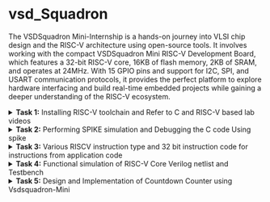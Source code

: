 # vsd_Squadron
The VSDSquadron Mini-Internship is a hands-on journey into VLSI chip design and the RISC-V architecture using open-source tools. It involves working with the compact VSDSquadron Mini RISC-V Development Board, which features a 32-bit RISC-V core, 16KB of flash memory, 2KB of SRAM, and operates at 24MHz. With 15 GPIO pins and support for I2C, SPI, and USART communication protocols, it provides the perfect platform to explore hardware interfacing and build real-time embedded projects while gaining a deeper understanding of the RISC-V ecosystem.
<details>
<summary><b>Task 1:</b> Installing RISC-V toolchain and Refer to C and RISC-V based lab videos </summary>   
<br>
 C-Based Lab

 Program that gives the sum of n numbers using C in leafpad editor."sumofn.c" is the filename
 save that leafpad code(ctrl+s) and close the window(ctrl+w)
 
 then in terminal run the saved c program by the following commands
 ````
gcc sum1ton.c
./a.out 
````

 ./a.out is used to check the result 

 ![c_code](https://github.com/user-attachments/assets/ed0f9d60-8b29-430a-ac68-3a0c0a9056ba)

RISC-V Based Lab
----
Now we are compiling the same code in RISCV 
compiling using command ```cat sum1ton.c```

![image](https://github.com/user-attachments/assets/1b02db9d-56bb-487e-901c-a70e05957dab)

For compiling the above C code in RISCV use command 
```
 riscv64-unknown-elf-gcc -O1 -mabi=lp64 -march=rv64i -o sum1ton.o sum1ton.c
```

Command breakdown : 
 ````
riscv64-unknown-elf-gcc        : This is the cross-compiler for the 64-bit RISC-V architecture that generates ELF (Executable and Linkable Format) binaries.

-mabi=lp64                   : Sets the ABI (Application Binary Interface) to 'lp64', meaning long and pointer types are 64 bits

-march=rv64i                 : Specifies the target RISC-V architecture variant (in this case, RV64I: a 64-bit base integer instruction set).

-o sum1ton.o                 : Defines 'sumofn.o' as the name of the output object file generated after compilation.
````
After this open a new tab and type the command 

`` riscv64-unknown-elf-objdump -d sum1ton.o | less``

After compiling we will get the Assembly language code of it and now we can seaarch for main part of the code by using ``/main``

and the Assembly language for main function of the code is as :

![image](https://github.com/user-attachments/assets/c154a908-7cad-4fa6-bdb3-60b4351bc485)

using O1 there are 11 instructions.

Now we will check number of instructions using ``-Ofast``:

![image](https://github.com/user-attachments/assets/d2270c3c-9ede-4df3-aff6-2b1d47f6293a)

Even using Ofast there are 11 instructions 

Difference between -O1 and -Ofast 

`-O1`Applies basic optimizations to improve performance without making compilation too slow or complex. It’s a safe and balanced option that sticks to standard C behavior.

`-Ofast`
Pushes the compiler to apply aggressive optimizations for maximum speed, even if it means ignoring some language rules or sacrificing portability. It can make code run faster, but may also change how certain calculations behave.

</details>

<details>
<summary><b>Task 2:</b> Performing SPIKE simulation and Debugging the C code Using spike  </summary>   
<br>
What is Spike simulation?
Spike is a RISC-V ISA simulator used to run and test RISC-V programs. GCC compiles C/C++ code for RISC-V, and Spike simulates its execution. The command spike pk sum1ton.o runs the compiled code to check if the instructions work correctly and to display the program output.

![1a](https://github.com/user-attachments/assets/aacb19e5-b6ff-491c-ac7f-f73b080638a5)

![image](https://github.com/user-attachments/assets/fc1a786b-20fc-42ff-8d2e-96c13c337250)

In Debugger we Debug the Assembly Language by following the each instruction .At the address of `100b4` the register value of stack point `sp` is `0x0000003ffffffb50` and after completion of instruction`sp, sp, -16` ,the new value of register stack pointer is `0x0000003ffffffb40`
Instruction: `lui a0, %hi(LC1)`

LUI is an instruction in the RISC-V architecture that loads a 20-bit immediate value into the upper 20 bits of a 32-bit or 64-bit register. The lower 12 bits of the register are set to zero.
In the example, the instruction loads the upper 20 bits of a label (LC1) into the register a0

` addi`
Add Immediate
![image](https://github.com/user-attachments/assets/e8b72f51-cee7-4706-9fec-226a7d1eb7e9)

 Instruction:` addi a0, a0, %lo(LC1)`
Purpose: The ADDI instruction adds an immediate value (12-bit constant) to the value in a source register (rs1) and stores the result in a destination register (rd).

Task: Write a simple C program for a basic application and compile it using RISC-V GCC and simulate with SPIKE.

Application: Countdown Timer

The goal is to create a countdown timer that starts from a given value and decreases by one every second until it reaches zero.

Program Requirements:

Initialize the timer with a starting value (e.g., 10 seconds).

Display the current countdown value.

Decrease the timer value by one every second.

Stop the countdown when the timer reaches zero.

C program in leafpad
![image](https://github.com/user-attachments/assets/afae49a6-a270-46f6-9cb0-4bb279d1905d)

compilation

![p2](https://github.com/user-attachments/assets/e599dc0d-d3d6-45d5-9441-4f37e5fa23ee)

Assembly language code
![image](https://github.com/user-attachments/assets/3eeaa1d8-a54a-46cb-9bf0-54535674f4ed)

Debugging
![image](https://github.com/user-attachments/assets/84221d44-5adf-440b-a336-4ca27a4e2287)

</details>

<details>
<summary><b>Task 3:</b> Various RISCV instruction type and 32 bit instruction code for instructions from application code  </summary>   
<br>

RISCV Instruction types
There are 6 types of instruction 
 1.  R-Type (Register Type)
 2.  I-Type (Immediate Type)
 3.  S-Type (Store Type)
 4.  U-Type (Branch Type)
 5.  B-Type (Upper Immediate Type)
 6.  J-Type (Jump Type)

The base RV32I ISA, there are four core instruction formats (R/I/S/U), as shown in Base instruction formats. All are a fixed 32 bits in length.
![image](https://github.com/user-attachments/assets/6e63b0e1-acc9-4865-89ee-ba02534357f3)

1.R-Type:
--
R-Type instructions are typically used for register-to-register operations

Breakdown of the Fields:

 1. Opcode (bits 6-0):
   The 7-bit opcode identifies the type of operation and the instruction format. For R-Type instructions, the opcode specifies that the instruction is register-based.

 2. rd( bits 11:7):
   This bit is used for designation register where the output of the operation is written.
   
 3. funct3( bits 14:12) :
   This 3 bit is used for differentiate between categories of operations within the same opcode.

   R type operations:
| **funct3** | **Operation**                      |
|------------|------------------------------------|
| `000`      | Add / Sub (depends on `funct7`)   |
| `001`      | Shift Left Logical (SLL)          |
| `010`      | Set Less Than (SLT)               |
| `011`      | Set Less Than Unsigned (SLTU)     |
| `100`      | XOR                               |
| `101`      | Shift Right (Logical/Arithmetic; depends on `funct7`) |
| `110`      | OR                                |
| `111`      | AND                               |

 4. rs1(bits 19:15) :
  It specifies the first source register for the operation.

 6. rs2(bits 24:20) :
  It specifies the second source register for the operation.

 8. funct7(bits 31:25) :
  It provides additional differentiation between instructions that use the same opcode and fuct3.

Examples for R Type operation.  

| **funct7**  | **funct3** | **Operation**                        |
|-------------|------------|--------------------------------------|
| `0000000`   | `000`      | Add                                 |
| `0100000`   | `000`      | Sub                                 |
| `0000000`   | `001`      | Shift Left Logical (SLL)            |
| `0000000`   | `010`      | Set Less Than (SLT)                 |
| `0000000`   | `011`      | Set Less Than Unsigned (SLTU)       |
| `0000000`   | `100`      | XOR                                 |
| `0000000`   | `101`      | Shift Right Logical (SRL)           |
| `0100000`   | `101`      | Shift Right Arithmetic (SRA)        |
| `0000000`   | `110`      | OR                                  |
| `0000000`   | `111`      | AND                                 |

2.I-Type :
--
I-Type instructions are used for operations that involve immediate (constant) values, including arithmetic with constants, memory access like load operations, and control flow instructions such as jumps.

Breakdown of the Fields:

 1. Opcode (bits 6–0):
  These 7 bits tell the processor what kind of instruction it is — for example, whether it's doing arithmetic, loading data from memory, or jumping to a different   part of the program.

 2. rd (bits 11–7):
  This is the register where the result of the instruction will be stored. Think of it as the "destination" for the output.

 3. funct3 (bits 14–12):
  These 3 bits further specify what the instruction should do — like whether it's an addition, a load, or something else.

 4. rs1 (bits 19–15):
  This tells the processor which register to use as the input or base value. For example, in a memory load, it might give the base address.

 5. imm[11:0] (bits 31–20):
  This 12-bit field provides a constant value that's used directly in the instruction — like an offset for accessing memory or a number to add.

I -Type instructions :
-
| **Instruction** | **opcode** | **funct3** | **Description**                       |
|-----------------|------------|------------|---------------------------------------|
| `addi`          | `0010011`  | `000`      | Add immediate to register (`rd = rs1 + imm`). |
| `slti`          | `0010011`  | `010`      | Set if less than immediate (signed). |
| `andi`          | `0010011`  | `111`      | Bitwise AND with immediate.          |
| `lw`            | `0000011`  | `010`      | Load word from memory.               |
| `lh`            | `0000011`  | `001`      | Load halfword from memory.           |
| `jalr`          | `1100111`  | `000`      | Jump and link register (indirect jump). |

3.S-Type:
--
S-Type instructions are mainly used to store data from a register into a specific memory location. They tell the processor where to save the value in memory.

Breakdown of the Fields:

 1. opcode (bits 6–0):
  Indicates the general type of operation being performed.

 2. imm[4:0] (bits 11–7):
  The lower 5 bits of the 12-bit immediate value, which acts as an offset.

 3. funct3 (bits 14–12):
  Specifies the kind of store operation, such as storing a byte, halfword, or word.

 4. rs1 (bits 19–15):
  The first source register, usually holding the base address for the memory operation.

 5. rs2 (bits 24–20):
  The register that contains the actual data value to be stored into memory.

 6. imm[11:5] (bits 31–25):
  The upper 7 bits of the 12-bit immediate offset.
  
Common S-Type Instructions
-
| **Instruction** | **opcode**  | **funct3** | **Description**                      |
|-----------------|-------------|------------|--------------------------------------|
| `sw`           | `0100011`   | `010`      | Store Word (32-bit).                |
| `sh`           | `0100011`   | `001`      | Store Halfword (16-bit).            |
| `sb`           | `0100011`   | `000`      | Store Byte (8-bit).                 |

4.U-Type :
--
U-Type format is used for instructions such as LUI (Load Upper Immediate) and AUIPC (Add Upper Immediate to PC). These instructions work with large immediate values, loading or adding a 20-bit constant to a register or the program counter.

Breakdown of the Fields:

 1. opcode (bits 6–0):
  Identifies the general type of operation.

 2. rd (bits 11–7):
  Specifies the destination register where the result will be stored.

 3. imm[31:12] (bits 31–12):
  A 20-bit immediate value used in the instruction. This constant is placed in the upper 20 bits of the destination register.
  
Common U-Type Instrutions:
--
| **Instruction** | **Opcode (Bits 6–0)** | **Description**                                         |
|------------------|-----------------------|---------------------------------------------------------|
| `LUI`            | `0110111`            | Load Upper Immediate                                    |
| `AUIPC`          | `0010111`            | Add Upper Immediate to Program Counter (PC)            |

There are two additional instruction formats — B-type and J-type — which are specifically designed to handle immediate values differently, mainly for branching and jumping operations.

5.B-Type:
-
![image](https://github.com/user-attachments/assets/0fd62649-f420-4856-a07e-7a7125da8e06)

B-Type instructions handle conditional branching. They check a condition (like equality or comparison), and if it's true, the program jumps to a new address using an offset. If not, it continues to the next instruction.

Breakdown of the Fields:

 1. opcode (bits 6–0):
  Identifies the overall type of operation (branch instruction).

 2. imm[11] (bit 7):
  A middle bit of the 12-bit offset used for the branch target.

 3. imm[4:1] (bits 11–8):
  Lower bits of the branch offset.

 4. funct3 (bits 14–12):
  Specifies the condition for branching (e.g., equal, less than).

 5. rs1 (bits 19–15):
  First register used for comparison.

 6. rs2 (bits 24–20):
  Second register used for comparison.

 7. imm[10:5] (bits 30–25):
  Higher bits of the offset, combined with other parts to form the full branch address.

 8. imm[12] (bit 31):
  Sign bit of the offset. A value of 1 means a backward jump; 0 means forward.

funct3 examples in B-Type:

| **Instruction** | **`funct3` Value** | **Condition**                   |
|------------------|---------------------|----------------------------------|
| `BEQ`           | `000`              | Branch if `rs1 == rs2`.         |
| `BNE`           | `001`              | Branch if `rs1 != rs2`.         |
| `BLT`           | `100`              | Branch if `rs1 < rs2` (signed). |
| `BGE`           | `101`              | Branch if `rs1 >= rs2` (signed).|
| `BLTU`          | `110`              | Branch if `rs1 < rs2` (unsigned).|
| `BGEU`          | `111`              | Branch if `rs1 >= rs2` (unsigned).|

6.J-Type:
-
![J_type](https://github.com/user-attachments/assets/bfa2965c-35f5-4399-a634-fbb7bfa65b2f)

J-Type instructions are used for unconditional jumps in the program. They control the flow by jumping directly to a specific address, often used for function calls or moving to a particular instruction in the code.

Breakdown of the Fields:

 1. opcode (bits 6–0):
  Tells the processor that this is a jump instruction.

 2. rd (bits 11–7):
  This register stores the return address (the next instruction’s address, usually PC + 4) so the program knows where to come back after the jump.

 3. imm[19:12] (bits 19–12):
  These bits make up part of the jump target address.

 4. imm[11] (bit 20):
  Another bit of the address you're jumping to.

 5. imm[10:1] (bits 30–21):
  These bits provide more of the jump offset — basically, how far to jump.

 6. imm[20] (bit 31):
  The top (sign) bit of the offset. It shows whether the jump is forward or backward in the code.

J-Type instructions:
-
| **Instruction** | **Opcode (Bits 6–0)** | **Registers** | **Description**                           |
|------------------|-----------------------|---------------|-------------------------------------------|
| `JAL`           | `1101111`            | `rd`          | Jump and Link: Save return address and jump to target address |

## 32-bit instructions from application (counterdown):

![image](https://github.com/user-attachments/assets/493387fe-dd5a-4919-9537-fd8949539db9)

1 . addi sp,sp -32
-
I-Type Instruction

imm[11:0] | rs1 | funct3 | rd | opcode

- *opcode* = 0010011

- *funct3* = 000 (addi)

- *rd* = x2 (sp)

- *rs1* = x2 (sp)

- *imm* = -32 (signed 12-bit: 111111111110)

32 - bit representation:

``11111111111000010 |  000  |   00010 |  0010011``

2.lw a5,12(sp)
-
I-Type Instruction

imm[11:0]  | rs1   | funct3 | rd    | opcode

- *imm[11:0]*	000000001100 (12)

- *rs1*	00010 (sp)

- *funct3*	010 (lw)

- *rd*	01111 (a5)

- *opcode*	0000011

32-bit representation:

``00000000110000010 | 010 | 01111 | 0000011``

3.jal ra,10184
-
J-Type (Jump)

imm[20|10:1|11|19:12] | rd | opcode

- *opcode* = 1101111

- *rd* = x1 (ra)

- *imm* = 10184

- *imm[20]* = 0

- *imm[10:1]* = 1111101000

- *imm[11]* = 1

- *imm[19:12]* = 1100

32-bit representation:

``000000110011001001 | 00001 | 1101111``

4.ld a5,88(a0)
-
I-Type (Load, RV64I)

imm[11:0] | rs1 | funct3 | rd | opcode

- *opcode* = 0000011

- *funct3* = 011 (ld)

- *rd* = x15 (a5)

- *rs1* = x10 (a0)

- *imm* = 88 (000000010110)

32 - bit representation:

``00000001011001010 |011 |   01111 |   0000011``

5.jalr a5
-
I-Type (Jump Register)

imm[11:0] | rs1 | funct3 | rd | opcode

- *opcode* = 1100111

- *funct3* = 000 (jalr)

- *rd* = x15 (a5)

- *rs1* = x15 (a5)

- *imm* = 0

32 - bit-representation:

``00000000000001111 | 000  |   01111  | 1100111``

6.srai s2,s2,0x3
-
I-Type Instruction

imm[11:0] | rs1 | funct3 | rd | opcode

- *imm[11:5]*	0100000

- *imm[4:0]*	00011 (shift amount = 3)

- *rs1*	10010 (s2)

- *funct3*	101 (srai)

- *rd*	10010 (s2)

- *opcode*	0010011

32 - bit representation:

``01000000001110010 | 101 | 10010 | 0010011``

7.bne s2, s1, 10330
-
B-Type (Conditional Branch)

imm[12|10:5] | rs2 | rs1 | funct3 | imm[4:1|11] | opcode

- *opcode* = 1100011


- *funct3* = 001 (bne)

- *rs1* = x18 (s2)

- *rs2* = x9 (s1)

- *imm* = 10330, split as:

- *imm[12]* = 1

- *imm[10:5]* = 100011

- *imm[4:1]* = 0101

- *imm[11]* = 0

32 - bit representation:

``1| 100011   |   01001  |10010 |  001  |  0101| 0  | 1100011``

8.auipc a5, 0xfffff0
---------
U-Type (Upper Immediate)

imm[31:12] | rd | opcode

- *opcode* = 0010111

- *rd* = x15 (a5)

- *imm* = 0xfffff0 (11111111111100000)

32 - bit representation:

``11111111111100000 | 01111 | 0010111``

9.beqz a5, 100c8 <register_fini+0x18>
-
beqz is a pseudo-instruction for beq a5, x0, offset.
It checks if a5 is equal to 0 (x0) and branches to the offset 100c8.

- *imm[12]*	1

- *imm[10:5]*	000110

- *rs2*	00000

- *rs1*	01111

- *funct3*	000

- *imm[4:1]*	1010

- *imm[11]*	1

- *opcode*	1100011

32-bit representation:

``10001000000011110 | 000 | 01010 | 1100011``

10.li a0, 0
-
I-Type Instruction

- *imm[11:0]*	000000000000 (0)

- *rs1*	00000 (zero)

- *funct3*	000 (addi)

- *rd*	01010 (a0)

- *opcode*	0010011

32-bit representation:

``00000000000000000 | 000 | 01010 | 0010011``

11.bnez s1, 102a0
-
B-Type Instruction

- *imm[12]*	0

- *imm[10:5]*	100010

- *rs2*	00000 (zero)

- *rs1*	01001 (s1)

- *funct3*	001 (bne)

- *imm[4:1]*	0001

- *imm[11]*	1

- *opcode*	1100011

32 - bit representation:

``00001000101010001 | 001 | 00101 | 1100011``

12.sd a6, 80(sp)
-
S-Type Instruction

- *imm[11:5]*	0000001

- *rs2*	00110 (a6)

- *rs1*	00001 (sp)

- *funct3*	011 (sd)

- *imm[4:0]*	01000

- *opcode*	0100011

32- bit representation:

``00000010011000001 | 011 | 00001 | 0100011``

13.lui a3, 0xffff
-
U-Type Instruction

*imm[31:12]*	111111111111

- *rd*	00011 (a3)

- *opcode*	0110111

32- bit representation:

``111111111111 | 00011 | 0110111``

14.or a2, a4, -4(a4)
-
R-Type Instruction

- *rs2*	00100 (a4)

- *rs1*	00100 (a4)

- *funct3*	000 (or)

- *rd*	00010 (a2)

- *funct7*	0000000

- *opcode*	0110011

32- bit representation:

``000000000100 | 00100 | 000 | 00010 | 0110011 ``

15.lbu a2,-4(a4)
-
I-Type  Instruction:

- *imm[11:0]*	111111111100

- *rs1*	01000 (a4)

- *funct3*	100 (lbu)

- *rd*	00010 (a2)

- *opcode*	0000011

32- bit reprsentation:

``111111111100 | 01000 | 100 | 00010 | 0000011``

</details>
<details>
<summary><b>Task 4:</b> Functional simulation of RISC-V Core Verilog netlist and Testbench </summary>   
<br>
 
We'll be simulating RISC-V instructions using Verilog and observing how the signals behave using GTKWave.

To do this, we’ll use two main tools: Icarus Verilog (iverilog) for simulation, and GTKWave for viewing the output waveforms.

How it works?
-
First, we write the Verilog code that models the RISC-V instructions. Then, we run the simulation using Icarus Verilog, which generates a waveform file (usually in VCD format) that records how the signals change over time.

Installing iverilog using command ``sudo apt install iverilog gtkwave``
![1](https://github.com/user-attachments/assets/69936db1-825f-4904-b972-31c8926d5b14)


Next, we open this waveform file in GTKWave. This gives us a visual view of the signals and helps us check if everything is working as expected—both in terms of functionality and timing.

Steps to perform functional simulation of RISC-V:
-
1.create a new directory using your name as ``mkdir mugil``.

2.create two files using command ``touch`` and give them names as ``mugil_rv32i.v``and ``mugil_rv32i_tb.v``.These are used for verilog and testbench files respectively.

As part of this internship, we are not writing the Verilog code ourselves instead, we are cloning the Verilog and testbench code from a reference GitHub repository.

Refernce Github Repository: [iiitb_rv32i](https://github.com/vinayrayapati/rv32i/tree/main)

3.using leafpad copy the verilog and testbench code in respective files in the directory

4.Simulate the Verilog code using

``iverilog -o mugil_rv32i mugil_rv32i.v mugil_rv32i_tb.v`` 

it will create iiitb_rv32i.vcd file which is used for gtkwave.
![2](https://github.com/user-attachments/assets/bf2fba36-42f8-459c-9dfa-09012da255eb)


5.Open the gtkwave using command ``gtkwave iiitb_rv32i.vcd``
![3](https://github.com/user-attachments/assets/dc38ef5b-2594-4edb-b22f-2f12170477c1)


The given Verilog file contains instructions that are hard-coded, meaning the designer has used custom bit patterns for each instruction instead of following the standard RISC-V specification for bit encoding.

| **Operation**      | **Description**                                       | **Standard RISC-V ISA** | **Hard-Coded ISA** |
|---------------------|-------------------------------------------------------|-------------------------|---------------------|
| **ADD R6, R2, R1**  | Adds the values in R2 and R1, stores result in R6     | `32'h00110333`         | `32'h02208300`      |
| **SUB R7, R1, R2**  | Subtracts the value in R2 from R1, stores result in R7| `32'h402083b3`         | `32'h02209380`      |
| **AND R8, R1, R3**  | Performs bitwise AND between R1 and R3, stores in R8  | `32'h0030f433`         | `32'h0230a400`      |
| **OR R9, R2, R5**   | Performs bitwise OR between R2 and R5, stores in R9   | `32'h005164b3`         | `32'h02513480`      |
| **XOR R10, R1, R4** | Performs bitwise XOR between R1 and R4, stores in R10 | `32'h0040c533`         | `32'h0240c500`      |
| **SLT R1, R2, R4**  | Sets R1 to 1 if R2 < R4, else sets to 0               | `32'h0045a0b3`         | `32'h02415580`      |
| **ADDI R12, R4, 5** | Adds immediate value 5 to R4, stores result in R12    | `32'h004120b3`         | `32'h00520600`      |
| **BEQ R0, R0, 15**  | Branches to offset 15 if R0 equals R0                 | `32'h00000f63`         | `32'h00f00002`      |
| **SW R3, R1, 2**    | Stores word from R3 to memory address (R1 + 2)        | `32'h0030a123`         | `32'h00209181`      |
| **LW R13, R1, 2**   | Loads word from memory address (R1 + 2) into R13      | `32'h0020a683`         | `32'h00208681`      |
| **SRL R16, R14, R2**| Shifts R14 right by the value in R2, stores in R16    | `32'h0030a123`         | `32'h00271803`      |
| **SLL R15, R1, R2** | Shifts R1 left by the value in R2, stores in R15      | `32'h002097b3`         | `32'h00208783`      |

1. **Standard RISC-V ISA**: Instructions follow the official RISC-V specification for 32-bit instruction encoding.
2. **Hard-Coded ISA**: Instructions deviate from the RISC-V standard and follow a custom encoding defined by the designer.
3. To ensure correct simulation, you must use the hard-coded instruction encodings when working with the provided Verilog netlist and testbench.

Veifying instructions using Gtkwave :
-
1.``ADD R6, R2, R1``
![4](https://github.com/user-attachments/assets/182b7e7d-e069-4158-b4dc-43ba26dd926d)

2.``SUB R7, R1, R2``
![image](https://github.com/user-attachments/assets/73bdab8b-80eb-4a03-bb90-ae33cec81ba5)

3.``AND R8, R1, R3``
![image](https://github.com/user-attachments/assets/8028b48a-42bf-4755-854b-15cc69bf6f74)

4.``OR R9, R2, R5``
![image](https://github.com/user-attachments/assets/b5bd4e8e-793c-4249-8317-07b6d57f85ab)

5.``XOR R10, R1, R4``
![image](https://github.com/user-attachments/assets/6aa6654d-0aa0-470c-b7bc-3fa1b72bf954)

6.``SLT R1, R2, R4``
![image](https://github.com/user-attachments/assets/6c740f80-b9d0-4556-b0a6-1d7a3ef01b2d)

7.``ADDI R12, R4, 5``
![image](https://github.com/user-attachments/assets/c6c27835-f27f-4a08-92da-8962ef539834)

8.``SW R3, R1, 2``
![image](https://github.com/user-attachments/assets/bb45aea8-88d1-4bf4-9942-9e85d0fb2532)

value in register R3 is stored into memory at an address calculated as the sum of the base address in register R1 and the offset 2.
offset 2 is added to the base address from R1 to compute the target memory address (visible in the EX_MEM_ALU_OUT signal).

9.``SRL r16, r11, r2``
![image](https://github.com/user-attachments/assets/18a2dc5a-842a-473b-8b31-ec7348699d89)

Perform a logical right shift on the value in r11 by the number of bits specified in r2, and store the result in r16.

10.``BEQ R0, R0, 15``
![image](https://github.com/user-attachments/assets/76f74921-5bbd-4d86-aa0b-39651bc83ea5)

This instruction compares the values in registers R0 and R0.
If the values are equal, the program counter (PC) is updated to branch to a target address determined by the offset

Target Address=Current PC+Offset

11.``BNE R0, R1, 15``
![image](https://github.com/user-attachments/assets/53ed4850-52b7-4f40-874c-9541a9b33ca9)

BNE (Branch Not Equal):

Compares the values in R0 and R1.

If R0 ≠ R1, the program counter (PC) branches to the target address.

If R0 = R1, no branch occurs, and the PC continues sequentially.

Offset = 20 (decimal).

Branch Target Address=PC+Offset

12.`` SLL R15, R1, R2``
![image](https://github.com/user-attachments/assets/c3fe131b-6a6e-4e7a-a3ee-aa20cf6b49d3)

Shift Left Logical (SLL) instruction, which shifts the bits in R1 to the left by the amount specified in R2, with the result stored in R15.

R1: original value to be shifted.

R2: Specifies the shift amount.

Output:
The result (R15) is observed as 0x00000019 in EX_MEM_ALUOUT.
</details>
<details>
<summary><b>Task 5:</b> Design and Implementation of Countdown Counter using Vsdsquadron-Mini </summary>   
<br>

Overview
--
The countdown counter is a simple embedded system application that lets users set a timer using a 4x4 keypad. The remaining time is clearly shown on an I2C-connected LCD display, making it easy to track the countdown in seconds.

Users can set a countdown time (up to 4 digits, in seconds) using the numeric keys (0–9) on the keypad. Once the desired time is entered, pressing the # key starts the countdown. The I2C LCD display shows the remaining time in seconds, updating every second as the countdown progresses.

If the user presses the * key at any point, the timer resets to zero and the LCD shows a "Time reset" message. When the countdown reaches zero, the display shows "Time's Up!" to let the user know the timer has finished. After that, the system goes back to standby mode, ready for a new countdown input.

Components requried for Application:
-
1.VSDSquadron Mini

2.4x4 Matrix keypad

3.I2c Lcd display

4.Jumper Wires

5.VS Code 

6.PlatformIO IDE

Vsd_Squadronmini:
--

![board](https://github.com/user-attachments/assets/85247c3c-2654-4102-81e7-ae5b4eef7c90)

Hardware connections:
--
## **Matrix Keypad Connections**

| **Keypad Wire** | **Function** | **VSD Squadron Mini Pin** | **Description**       |
|------------------|--------------|---------------------------|-----------------------|
| Wire 8          | Row 1        | PD7                       | Connects to GPIO PD7  |
| Wire 7          | Row 2        | PD2                       | Connects to GPIO PD2  |
| Wire 6          | Row 3        | PD3                       | Connects to GPIO PD3  |
| Wire 5          | Row 4        | PD4                       | Connects to GPIO PD4  |
| Wire 4          | Column 1     | PC4                       | Connects to GPIO PC4  |
| Wire 3          | Column 2     | PC5                       | Connects to GPIO PC5  |
| Wire 2          | Column 3     | PC6                       | Connects to GPIO PC6  |
| Wire 1          | Column 4     | PC7                       | Connects to GPIO PC7  |

---

## **I2C LCD Display Connections**

| **Pin** | **Function**  | **VSD Squadron Mini Pin** | **Description**        |
|---------|---------------|----------------------------|------------------------|
| GND (1) | Ground        | GND                       | Ground connection      |
| VCC (2) | Power         | 5V                        | Power supply (5V)      |
| SDA (3) | I2C Data Line | PC1                       | Connects to GPIO PC1   |
| SCL (4) | I2C Clock Line| PC2                       | Connects to GPIO PC2   |

Circuit Diagram:
--
![circuit_diag](https://github.com/user-attachments/assets/0fae9b07-4ca2-4c2e-99de-9829e3dc028b)


Implemtation of Countdown Counter using Vsdsquadron-Mini , I2c Lcd display and Keypad    
-

Application overview :
-
-  keypad allows the user to input a 4-digit number for the countdown timer.
-  When the user presses the # key, the 4-digit input is converted into a countdown value (in seconds), and the timer starts counting down , the remaining time is displayed on the LCD.
-  User can press the * key at any time to restart the application, clearing the display and prompting the user to enter a new 4-digit countdown value.
-  I2C protocol is used to control the LCD, allowing for clear and dynamic updates during the countdown process.

Code:
-
<details>
<summary><b> code </summary>   
<br>
 
```
#include <ch32v00x.h>
#include <ch32v00x_gpio.h>
#include <stdio.h>  // For sprintf

// Define Keypad pins
#define R1 GPIO_Pin_5 // PD7
#define R2 GPIO_Pin_2 // PD2
#define R3 GPIO_Pin_3 // PD3
#define R4 GPIO_Pin_4 // PD4
#define C1 GPIO_Pin_4 // PC4
#define C2 GPIO_Pin_5 // PC5
#define C3 GPIO_Pin_6 // PC6
#define C4 GPIO_Pin_7 // PC7

// Onboard LED pin (PD6)
#define LED_PIN GPIO_Pin_6

// Define the SDA and SCL Pins for I2C Communication
#define SDA_PIN GPIO_Pin_1
#define SCL_PIN GPIO_Pin_2

// LCD I2C Address
#define LCD_Address 0x27

// Function Prototypes
void GPIO_INIT(void);
char keypad_get_key(void);
void delay_ms(uint32_t ms);
void i2c_start(void);
void i2c_stop(void);
void i2c_write(unsigned char data);
void i2c_ACK(void);
void lcd_send_cmd(unsigned char cmd);
void lcd_send_data(unsigned char data);
void lcd_send_string(const char *str);
void lcd_init(void);
void restart_application(void);

// GPIO Initialization for Keypad and LCD
void GPIO_INIT(void) {
    GPIO_InitTypeDef GPIO_InitStructure;

    // Enable clocks for GPIO ports C and D
    RCC_APB2PeriphClockCmd(RCC_APB2Periph_GPIOC | RCC_APB2Periph_GPIOD, ENABLE);

    // Initialize rows (R1-R4 on PD) as output
    GPIO_InitStructure.GPIO_Pin = R1 | R2 | R3 | R4;
    GPIO_InitStructure.GPIO_Mode = GPIO_Mode_Out_PP;
    GPIO_InitStructure.GPIO_Speed = GPIO_Speed_50MHz;
    GPIO_Init(GPIOD, &GPIO_InitStructure);

    // Initialize columns (C1-C4 on PC) as input pull-up
    GPIO_InitStructure.GPIO_Pin = C1 | C2 | C3 | C4;
    GPIO_InitStructure.GPIO_Mode = GPIO_Mode_IPU;
    GPIO_Init(GPIOC, &GPIO_InitStructure);

    // Initialize LED pin (PD6) as output push-pull
    GPIO_InitStructure.GPIO_Pin = LED_PIN;
    GPIO_InitStructure.GPIO_Mode = GPIO_Mode_Out_PP;
    GPIO_InitStructure.GPIO_Speed = GPIO_Speed_50MHz;
    GPIO_Init(GPIOD, &GPIO_InitStructure);

    // Initialize I2C Pins
    RCC_APB2PeriphClockCmd(RCC_APB2Periph_GPIOC, ENABLE);
    GPIO_InitStructure.GPIO_Pin = SDA_PIN | SCL_PIN;
    GPIO_InitStructure.GPIO_Mode = GPIO_Mode_Out_OD;
    GPIO_InitStructure.GPIO_Speed = GPIO_Speed_50MHz;
    GPIO_Init(GPIOC, &GPIO_InitStructure);

    // Initialize LCD
    lcd_init();
}

// Delay Function
void delay_ms(uint32_t ms) {
    while (ms--) {
        for (uint32_t i = 0; i < 4000; i++) {
            __NOP(); // No operation, just a delay
        }
    }
}

// Keypad scan function
char keypad_get_key(void) {
    const char keys[4][4] = {
        {'1', '2', '3', 'A'},
        {'4', '5', '6', 'B'},
        {'7', '8', '9', 'C'},
        {'*', '0', '#', 'D'}
    };

    // Row pins array
    GPIO_TypeDef* row_ports[] = {GPIOD, GPIOD, GPIOD, GPIOD};
    uint16_t rows[] = {R1, R2, R3, R4};

    // Column pins array
    GPIO_TypeDef* col_ports[] = {GPIOC, GPIOC, GPIOC, GPIOC};
    uint16_t cols[] = {C1, C2, C3, C4};

    // Scan rows
    for (int row = 0; row < 4; row++) {
        // Set all rows high
        for (int r = 0; r < 4; r++) {
            GPIO_WriteBit(row_ports[r], rows[r], Bit_SET);
        }

        // Pull current row low
        GPIO_WriteBit(row_ports[row], rows[row], Bit_RESET);

        // Check each column
        for (int col = 0; col < 4; col++) {
            if (GPIO_ReadInputDataBit(col_ports[col], cols[col]) == RESET) {
                return keys[row][col]; // Return pressed key
            }
        }
    }
    return '\0'; // No key pressed
}

// I2C Start Condition
void i2c_start(void) {
    GPIO_SetBits(GPIOC, SDA_PIN);
    GPIO_SetBits(GPIOC, SCL_PIN);
    delay_ms(1);
    GPIO_ResetBits(GPIOC, SDA_PIN);
    delay_ms(1);
    GPIO_ResetBits(GPIOC, SCL_PIN);
    delay_ms(1);
}

// I2C Stop Condition
void i2c_stop(void) {
    GPIO_ResetBits(GPIOC, SDA_PIN);
    delay_ms(1);
    GPIO_SetBits(GPIOC, SCL_PIN);
    delay_ms(1);
    GPIO_SetBits(GPIOC, SDA_PIN);
    delay_ms(1);
}

// I2C Write Byte
void i2c_write(unsigned char data) {
    for (int i = 0; i < 8; i++) {
        if (data & 0x80) {
            GPIO_SetBits(GPIOC, SDA_PIN);
        } else {
            GPIO_ResetBits(GPIOC, SDA_PIN);
        }
        delay_ms(1);
        GPIO_SetBits(GPIOC, SCL_PIN);
        delay_ms(1);
        GPIO_ResetBits(GPIOC, SCL_PIN);
        data <<= 1;
    }
    // Release SDA for ACK
    GPIO_SetBits(GPIOC, SDA_PIN);
    delay_ms(1);
    GPIO_SetBits(GPIOC, SCL_PIN);
    delay_ms(1);
    GPIO_ResetBits(GPIOC, SCL_PIN);
    delay_ms(1);
}

// LCD Initialization
void lcd_init(void) {
    lcd_send_cmd(0x02); // Initialize in 4-bit mode
    lcd_send_cmd(0x28); // Function set: 4-bit, 2 lines, 5x7 font
    lcd_send_cmd(0x0C); // Display ON, Cursor OFF
    lcd_send_cmd(0x06); // Entry mode set: Increment cursor
    lcd_send_cmd(0x01); // Clear display
    delay_ms(20);       // Wait for the clear command
}

// Send Command to LCD
void lcd_send_cmd(unsigned char cmd) {
    unsigned char cmd_u = (cmd & 0xF0);
    unsigned char cmd_l = ((cmd << 4) & 0xF0);

    i2c_start();
    i2c_write(LCD_Address << 1);
    i2c_write(cmd_u | 0x0C); // Enable, RS = 0
    i2c_write(cmd_u | 0x08); // Disable, RS = 0
    i2c_write(cmd_l | 0x0C); // Enable, RS = 0
    i2c_write(cmd_l | 0x08); // Disable, RS = 0
    i2c_stop();
    delay_ms(2);
}

// Send Data to LCD
void lcd_send_data(unsigned char data) {
    unsigned char data_u = (data & 0xF0);
    unsigned char data_l = ((data << 4) & 0xF0);

    i2c_start();
    i2c_write(LCD_Address << 1);
    i2c_write(data_u | 0x0D); // Enable, RS = 1
    i2c_write(data_u | 0x09); // Disable, RS = 1
    i2c_write(data_l | 0x0D); // Enable, RS = 1
    i2c_write(data_l | 0x09); // Disable, RS = 1
    i2c_stop();
    delay_ms(2);
}

// Send String to LCD
void lcd_send_string(const char *str) {
    while (*str) {
        lcd_send_data(*str++);
    }
}

// Restart Application
void restart_application(void) {
    // Reinitialize all GPIOs and LCD
    GPIO_INIT();

    // Clear the digits array
    char digits[4] = {' ', ' ', ' ', ' '};

    lcd_send_cmd(0x80); // Move cursor to first row, first column
    lcd_send_string("Start Timer!");
    delay_ms(2000);  // Display for 2 seconds

    lcd_send_cmd(0x80); // Move cursor to first row, first column
    lcd_send_string("Enter 4 Digits:");
}

// Main Function
int main(void) {
    GPIO_INIT();

    lcd_send_cmd(0x80); // Move cursor to first row, first column
    lcd_send_string("Start Timer!");

    delay_ms(2000);  // Display for 2 seconds

    lcd_send_cmd(0x80); // Move cursor to first row, first column
    lcd_send_string("Enter 4 Digits:");

    char digits[4] = {' ', ' ', ' ', ' '};  // Array to store the last 4 digits
    int digit_count = 0;

    while (1) {
        char key = keypad_get_key();

        // If any key is pressed
        if (key != '\0') {
            // If # is pressed, convert the digits to integer and count down
            if (key == '#') {
                // Convert the digits array to an integer
                int num = (digits[0] - '0') * 1000 + (digits[1] - '0') * 100 + 
                          (digits[2] - '0') * 10 + (digits[3] - '0');

                // Countdown from the number to 0
                for (int i = num; i >= 0; i--) {
                    if (i == 0) {
                        lcd_send_cmd(0xC0); // Move cursor to second row
                        lcd_send_string("Time left: 0 sec");
                        delay_ms(500);  // Wait before updating the LCD
                        lcd_send_cmd(0x01); // Clear display
                        lcd_send_cmd(0x80); // Move cursor to top row
                        lcd_send_string("Time's Up!");
                        delay_ms(2000);  // Display "Time's Up!" for 2 seconds
                        // Clear display
                        lcd_send_cmd(0x01); // Clear display
                        // Show restart message
                        lcd_send_cmd(0x80); // Move cursor to top row
                        lcd_send_string("* to restart");
                        break;
                    } else {
                        char buffer[16];
                        sprintf(buffer, "Time left:%d sec", i); // Format countdown as "Time left: <value> sec"
                        lcd_send_cmd(0xC0); // Move cursor to second row
                        lcd_send_string(buffer);
                        delay_ms(500);  // Wait before updating the LCD
                        lcd_send_cmd(0x01); // Clear display
                    }
                }
            } else {
                // Shift the digits to the left and add the new key
                for (int i = 0; i < 3; i++) {
                    digits[i] = digits[i + 1];
                }
                digits[3] = key;

                // Display the digits on the LCD
                lcd_send_cmd(0xC0); // Move cursor to second row
                lcd_send_data(digits[0]);
                lcd_send_data(digits[1]);
                lcd_send_data(digits[2]);
                lcd_send_data(digits[3]);

                delay_ms(200);  // Small delay to avoid bouncing
            }
        }

        // Check for "*" to restart
        if (key == '*') {
            restart_application();
        }
    }
}
```
</details>

Application Video
--

